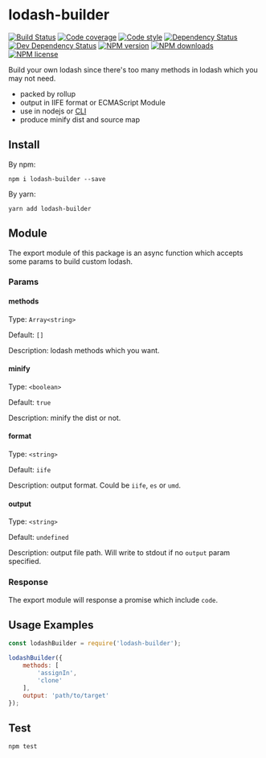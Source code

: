 # lodash-builder

[![Build Status][ci-img]][ci-url]
[![Code coverage][cov-img]][cov-url]
[![Code style][lint-img]][lint-url]
[![Dependency Status][dep-img]][dep-url]
[![Dev Dependency Status][dev-dep-img]][dev-dep-url]
[![NPM version][npm-ver-img]][npm-url]
[![NPM downloads][npm-dl-img]][npm-url]
[![NPM license][npm-lc-img]][npm-url]

Build your own lodash since there's too many methods in lodash which you may not need.

- packed by rollup
- output in IIFE format or ECMAScript Module
- use in nodejs or [CLI]()
- produce minify dist and source map

## Install

By npm:

```shell
npm i lodash-builder --save
```

By yarn:

```shell
yarn add lodash-builder
```

## Module

The export module of this package is an async function which accepts some params to build custom lodash.

### Params

#### methods

Type: `Array<string>`

Default: `[]`

Description: lodash methods which you want.

#### minify

Type: `<boolean>`

Default: `true`

Description: minify the dist or not.

#### format

Type: `<string>`

Default: `iife`

Description: output format. Could be `iife`, `es` or `umd`.

#### output

Type: `<string>`

Default: `undefined`

Description: output file path. Will write to stdout if no `output` param specified.

### Response

The export module will response a promise which include `code`.

## Usage Examples

```js
const lodashBuilder = require('lodash-builder');

lodashBuilder({
	methods: [
		'assignIn',
		'clone'
	],
	output: 'path/to/target'
});
```

## Test

```shell
npm test
```

[ci-img]:https://img.shields.io/travis/poppinlp/lodash-builder.svg?style=flat-square
[ci-url]:https://travis-ci.org/poppinlp/lodash-builder

[cov-img]:https://img.shields.io/coveralls/poppinlp/lodash-builder.svg?style=flat-square
[cov-url]:https://coveralls.io/github/poppinlp/lodash-builder?branch=master

[lint-img]:https://img.shields.io/badge/code%20style-handsome-brightgreen.svg?style=flat-square
[lint-url]:https://github.com/poppinlp/eslint-config-handsome

[dep-img]:https://img.shields.io/david/poppinlp/lodash-builder.svg?style=flat-square
[dep-url]:https://david-dm.org/poppinlp/lodash-builder

[dev-dep-img]:https://img.shields.io/david/dev/poppinlp/lodash-builder.svg?style=flat-square
[dev-dep-url]:https://david-dm.org/poppinlp/lodash-builder#info=devDependencies

[npm-ver-img]:https://img.shields.io/npm/v/lodash-builder.svg?style=flat-square
[npm-dl-img]:https://img.shields.io/npm/dm/lodash-builder.svg?style=flat-square
[npm-lc-img]:https://img.shields.io/npm/l/lodash-builder.svg?style=flat-square
[npm-url]:https://www.npmjs.com/package/lodash-builder